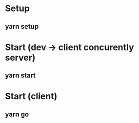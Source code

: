 # Setup
## yarn setup

# Start (dev -> client concurently server)
## yarn start

# Start (client)
## yarn go

